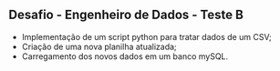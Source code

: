 ## Desafio - Engenheiro de Dados - Teste B

* Implementação de um script python para tratar dados de um CSV;
* Criação de uma nova planilha atualizada;
* Carregamento dos novos dados em um banco mySQL.
